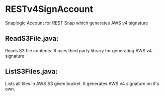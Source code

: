 # RESTv4SignAccount
Snaplogic Account for REST Snap which generates AWS v4 signature

ReadS3File.java:
---------------------
Reads S3 file contents. It uses third party library for generating AWS v4 signature

ListS3Files.java:
----------------------
Lists all files in AWS S3 given bucket. It generates AWS v4 signature on it's own. 

